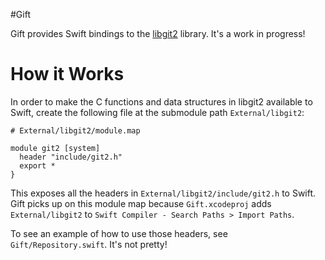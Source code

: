 #Gift

Gift provides Swift bindings to the
[libgit2](https://github.com/libgit2/libgit2) library. It's a work in
progress!

# How it Works

In order to make the C functions and data structures in libgit2
available to Swift, create the following file at the submodule path
`External/libgit2`:

```
# External/libgit2/module.map

module git2 [system]
  header "include/git2.h"
  export *
}
```

This exposes all the headers in `External/libgit2/include/git2.h` to
Swift. Gift picks up on this module map because `Gift.xcodeproj` adds
`External/libgit2` to `Swift Compiler - Search Paths > Import Paths`.

To see an example of how to use those headers, see
`Gift/Repository.swift`. It's not pretty!

